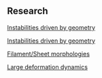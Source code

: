 ## Research

[Instabilities driven by geometry](./coiling)

<a href="https://sgangaprasath.github.io/coiling">Instabilities driven by geometry</a>

<a href="https://sgangaprasath.github.io/sheet_morph">Filament/Sheet morphologies</a>

<a href="https://sgangaprasath.github.io/large_deformation">Large deformation dynamics</a>
